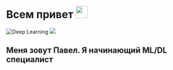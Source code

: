 # Всем привет <img src="https://github.com/blackcater/blackcater/raw/main/images/Hi.gif" height="32"/></h1>
<img src="https://camo.githubusercontent.com/f08e15e93c9c3bfae1457c13e7ca392249f331d4d5ebc80e9ab75964040c8bcf/68747470733a2f2f696d672e736869656c64732e696f2f62616467652f44617461253230536369656e63652d456e74687573696173742d627269676874677265656e" alt="Deep Learning" data-canonical-src="https://img.shields.io/badge/Deep%20Learning-Enjoyer-brightgreen" style="max-width: 100%;"> ![](https://komarev.com/ghpvc/?username=your-github-username)
## Меня зовут Павел. Я начинающий ML/DL специалист

